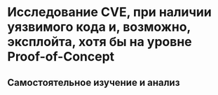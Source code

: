 # Исследование CVE, при наличии уязвимого кода и, возможно, эксплойта, хотя бы на уровне Proof-of-Concept
## Самостоятельное изучение и анализ
